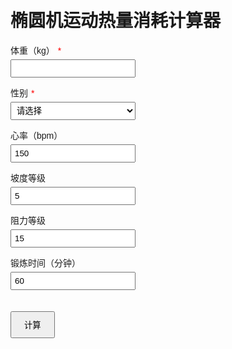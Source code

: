 <html lang="zh">
<head>
  <meta charset="UTF-8">
  <title>椭圆机运动热量消耗计算器</title>
  <style>
    body { font-family: sans-serif; padding: 20px; }
    label { display: block; margin: 10px 0 5px; }
    input, select { width: 200px; padding: 5px; }
    .required::after { content: '*'; color: red; margin-left: 5px; }
    button { margin-top: 20px; padding: 10px 20px; }
    #result, #recommendation { margin-top: 20px; white-space: pre-wrap; font-weight: bold; }
    #chartContainer { margin-top: 30px; width: 100%; max-width: 700px; }
  </style>
</head>
<body>
  <h1>椭圆机运动热量消耗计算器</h1>
  <label class="required">体重（kg）</label>
  <input type="number" id="weight">

  <label class="required">性别</label>
  <select id="gender">
    <option value="">请选择</option>
    <option value="male">男</option>
    <option value="female">女</option>
  </select>

  <label>心率（bpm）</label>
  <input type="number" id="hr" value="150">

  <label>坡度等级</label>
  <input type="number" id="incline" value="5">

  <label>阻力等级</label>
  <input type="number" id="resistance" value="15">

  <label>锻炼时间（分钟）</label>
  <input type="number" id="duration" value="60">

  <button onclick="calculateCalories()">计算</button>

  <div id="result"></div>
  <div id="recommendation"></div>
  <div id="chartContainer">
    <canvas id="calorieChart"></canvas>
  </div>

  <script src="https://cdn.jsdelivr.net/npm/chart.js"></script>
  <script>
    let chart;

    function calculateCalories() {
      const weight = parseFloat(document.getElementById('weight').value);
      const gender = document.getElementById('gender').value;
      const hr = parseFloat(document.getElementById('hr').value) || 150;
      const incline = parseFloat(document.getElementById('incline').value) || 5;
      const resistance = parseFloat(document.getElementById('resistance').value) || 15;
      const duration = parseFloat(document.getElementById('duration').value) || 60;

      const resultDiv = document.getElementById('result');
      const recDiv = document.getElementById('recommendation');
      resultDiv.innerText = '';
      recDiv.innerText = '';

      if (!weight || !gender) {
        resultDiv.innerText = '❌ 请填写体重和选择性别再进行计算。';
        return;
      }

      const genderFactor = gender === 'female' ? 0.93 : 1.0;
      const baseMET = (hr / 150) * 8 * genderFactor;
      const resistanceFactor = Math.sqrt(resistance) / Math.sqrt(20);
      const inclineFactor = Math.sqrt(incline) / Math.sqrt(10);
      let adjustedMET = baseMET * (1 + 0.1 * resistanceFactor + 0.05 * inclineFactor);
      adjustedMET = Math.max(1, Math.min(20, adjustedMET));

      const hours = duration / 60;
      const calories = adjustedMET * weight * hours;

      resultDiv.innerText =
        `✅ 估算 MET 值：${adjustedMET.toFixed(2)}\n✅ 估算热量消耗：${calories.toFixed(2)} 千卡`;

      const timePoints = [];
      const caloriePoints = [];
      for (let t = 0; t <= duration; t += 5) {
        timePoints.push(t);
        caloriePoints.push((adjustedMET * weight * t / 60).toFixed(2));
      }

      if (chart) chart.destroy();
      chart = new Chart(document.getElementById('calorieChart').getContext('2d'), {
        type: 'line',
        data: {
          labels: timePoints,
          datasets: [{
            label: '累计热量消耗（千卡）',
            data: caloriePoints,
            borderColor: 'rgba(75, 192, 192, 1)',
            backgroundColor: 'rgba(75, 192, 192, 0.2)',
            fill: true,
            tension: 0.3
          }]
        },
        options: {
          scales: {
            x: { title: { display: true, text: '时间（分钟）' }},
            y: { title: { display: true, text: '热量（千卡）' }}
          }
        }
      });

      // 推荐坡度区间（非线性体重调节）
      const recommendedRange = [];
      for (let i = 1; i <= 15; i++) {
        const rawSlope = 1 / (2 * Math.sqrt(i));
        const deltaWeight = weight - 75;
        const weightFactor = 1 + 0.004 * Math.sqrt(Math.abs(deltaWeight)) * (deltaWeight >= 0 ? 1 : -1);
        const effectiveSlope = rawSlope * weightFactor;
        if (effectiveSlope >= 0.20 && effectiveSlope <= 0.25) {
          recommendedRange.push(i);
        }
      }

      const baseStrength = weight / 6;
      const lowRes = Math.max(5, Math.floor(baseStrength * 0.9));
      const highRes = Math.min(20, Math.ceil(baseStrength * 1.1));
      const targetHR = gender === 'female' ? 140 : 150;

      const recText = `🎯 推荐设置（基于 ${weight}kg）：\n- 推荐坡度范围：${recommendedRange.length ? recommendedRange.join(' ~ ') : '无'}\n  （考虑体重后的斜率区间 0.25~0.20）\n- 建议阻力：${lowRes} ~ ${highRes}\n- 建议心率：${targetHR} bpm`;

      recDiv.innerText = recText;
    }
  </script>
</body>
</html>

